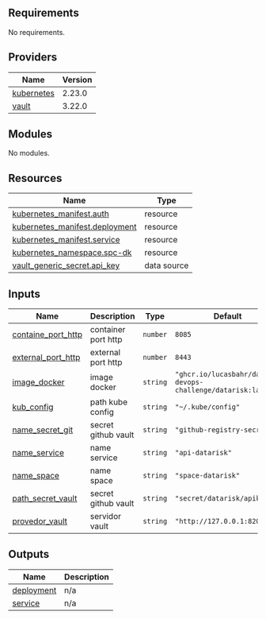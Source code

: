 ## Requirements

No requirements.

## Providers

| Name | Version |
|------|---------|
| <a name="provider_kubernetes"></a> [kubernetes](#provider\_kubernetes) | 2.23.0 |
| <a name="provider_vault"></a> [vault](#provider\_vault) | 3.22.0 |

## Modules

No modules.

## Resources

| Name | Type |
|------|------|
| [kubernetes_manifest.auth](https://registry.terraform.io/providers/hashicorp/kubernetes/latest/docs/resources/manifest) | resource |
| [kubernetes_manifest.deployment](https://registry.terraform.io/providers/hashicorp/kubernetes/latest/docs/resources/manifest) | resource |
| [kubernetes_manifest.service](https://registry.terraform.io/providers/hashicorp/kubernetes/latest/docs/resources/manifest) | resource |
| [kubernetes_namespace.spc-dk](https://registry.terraform.io/providers/hashicorp/kubernetes/latest/docs/resources/namespace) | resource |
| [vault_generic_secret.api_key](https://registry.terraform.io/providers/hashicorp/vault/latest/docs/data-sources/generic_secret) | data source |

## Inputs

| Name | Description | Type | Default | Required |
|------|-------------|------|---------|:--------:|
| <a name="input_containe_port_http"></a> [containe\_port\_http](#input\_containe\_port\_http) | container port http | `number` | `8085` | no |
| <a name="input_external_port_http"></a> [external\_port\_http](#input\_external\_port\_http) | external port http | `number` | `8443` | no |
| <a name="input_image_docker"></a> [image\_docker](#input\_image\_docker) | image docker | `string` | `"ghcr.io/lucasbahr/datapi-devops-challenge/datarisk:latest"` | no |
| <a name="input_kub_config"></a> [kub\_config](#input\_kub\_config) | path kube config | `string` | `"~/.kube/config"` | no |
| <a name="input_name_secret_git"></a> [name\_secret\_git](#input\_name\_secret\_git) | secret github vault | `string` | `"github-registry-secret"` | no |
| <a name="input_name_service"></a> [name\_service](#input\_name\_service) | name service | `string` | `"api-datarisk"` | no |
| <a name="input_name_space"></a> [name\_space](#input\_name\_space) | name space | `string` | `"space-datarisk"` | no |
| <a name="input_path_secret_vault"></a> [path\_secret\_vault](#input\_path\_secret\_vault) | secret github vault | `string` | `"secret/datarisk/apikey"` | no |
| <a name="input_provedor_vault"></a> [provedor\_vault](#input\_provedor\_vault) | servidor vault | `string` | `"http://127.0.0.1:8200"` | no |

## Outputs

| Name | Description |
|------|-------------|
| <a name="output_deployment"></a> [deployment](#output\_deployment) | n/a |
| <a name="output_service"></a> [service](#output\_service) | n/a |

